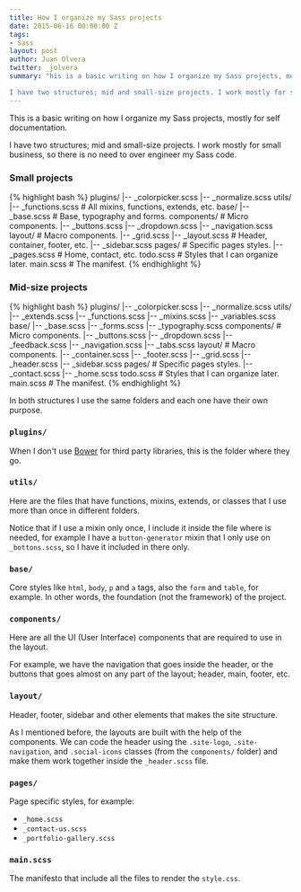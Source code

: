 ```yaml
---
title: How I organize my Sass projects
date: 2015-06-16 00:00:00 Z
tags:
- Sass
layout: post
author: Juan Olvera
twitter: _jolvera
summary: "his is a basic writing on how I organize my Sass projects, mostly for self documentation.

I have two structures; mid and small-size projects. I work mostly for small business, so there is no need to over engineer my Sass code. "
---
```


This is a basic writing on how I organize my Sass projects, mostly for self documentation.

I have two structures; mid and small-size projects. I work mostly for small business, so there is no need to over engineer my Sass code. 

### Small projects

{% highlight bash %}
plugins/
  |-- _colorpicker.scss
  |-- _normalize.scss
utils/
  |-- _functions.scss # All mixins, functions, extends, etc.
base/
  |-- _base.scss # Base, typography and forms.
components/ # Micro components.
  |-- _buttons.scss
  |-- _dropdown.scss
  |-- _navigation.scss
layout/ # Macro components.
  |-- _grid.scss
  |-- _layout.scss # Header, container, footer, etc.
  |-- _sidebar.scss
pages/ # Specific pages styles.
  |-- _pages.scss # Home, contact, etc.
todo.scss # Styles that I can organize later.
main.scss # The manifest.
{% endhighlight %}
 
### Mid-size projects

{% highlight bash %}
plugins/ 
  |-- _colorpicker.scss
  |-- _normalize.scss
utils/
  |-- _extends.scss
  |-- _functions.scss
  |-- _mixins.scss
  |-- _variables.scss
base/
  |-- _base.scss
  |-- _forms.scss
  |-- _typography.scss
components/ # Micro components.
  |-- _buttons.scss
  |-- _dropdown.scss
  |-- _feedback.scss
  |-- _navigation.scss
  |-- _tabs.scss
layout/ # Macro components.
  |-- _container.scss
  |-- _footer.scss
  |-- _grid.scss
  |-- _header.scss
  |-- _sidebar.scss
pages/ # Specific pages styles.
  |-- _contact.scss
  |-- _home.scss
todo.scss # Styles that I can organize later.
main.scss # The manifest.
{% endhighlight %}

In both structures I use the same folders and each one have their own purpose.

### `plugins/`

When I don't use [Bower](http://bower.co) for third party libraries, this is the folder where they go.

### `utils/`

Here are the files that have functions, mixins, extends, or classes that I use more than once in different folders.

Notice that if I use a mixin only once, I include it inside the file where is needed, for example I have a `button-generator` mixin that I only use on `_bottons.scss`, so I have it included in there only.

### `base/`

Core styles like `html`, `body`, `p` and `a` tags, also the `form` and `table`, for example. In other words, the foundation (not the framework) of the project.

### `components/`

Here are all the <abbr>UI</abbr> (User Interface) components that are required to use in the layout.

For example, we have the navigation that goes inside the header, or the buttons that goes almost on any part of the layout; header, main, footer, etc.

### `layout/`

Header, footer, sidebar and other elements that makes the site structure. 

As I mentioned before, the layouts are built with the help of the components. We can code the header using the `.site-logo`, `.site-navigation`, and `.social-icons` classes (from the `components/` folder) and make them work together inside the `_header.scss` file. 


### `pages/`

Page specific styles, for example: 

- `_home.scss` 
- `_contact-us.scss`
- `_portfolio-gallery.scss`

### `main.scss`

The manifesto that include all the files to render the `style.css`.
